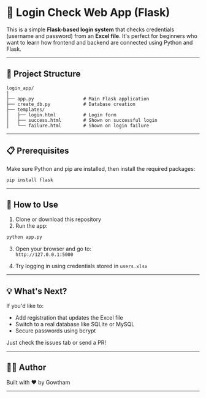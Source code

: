 # 🔐 Login Check Web App (Flask)

This is a simple **Flask-based login system** that checks credentials (username and password) from an **Excel file**. It's perfect for beginners who want to learn how frontend and backend are connected using Python and Flask.

---

## 📁 Project Structure

```
login_app/
│
├── app.py                  # Main Flask application
├── create_db.py            # Database creation
├── templates/
│   ├── login.html          # Login form
│   ├── success.html        # Shown on successful login
│   └── failure.html        # Shown on login failure
```

---

## 📋 Prerequisites

Make sure Python and pip are installed, then install the required packages:

```bash
pip install flask
```

---

## 📘 How to Use

1. Clone or download this repository
2. Run the app:

```bash
python app.py
```

3. Open your browser and go to:  
   `http://127.0.0.1:5000`

4. Try logging in using credentials stored in `users.xlsx`

---

## 💡 What's Next?

If you'd like to:
- Add registration that updates the Excel file
- Switch to a real database like SQLite or MySQL
- Secure passwords using bcrypt

Just check the issues tab or send a PR!

---

## 🧑‍💻 Author

Built with ❤️ by Gowtham

---
